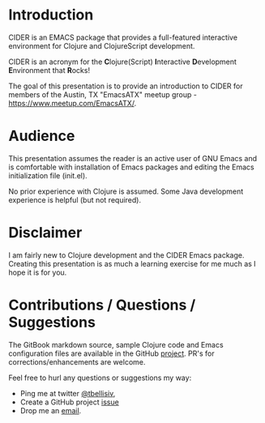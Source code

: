 # Introduction

CIDER is an EMACS package that provides a full-featured interactive environment for Clojure and ClojureScript development.

CIDER is an acronym for the **C**lojure(Script) **I**nteractive **D**evelopment **E**nvironment that **R**ocks!

The goal of this presentation is to provide an introduction to CIDER for members of the Austin, TX "EmacsATX" meetup group - https://www.meetup.com/EmacsATX/.

# Audience

This presentation assumes the reader is an active user of GNU Emacs and is comfortable with installation of Emacs packages and editing the Emacs initialization file (init.el).

No prior experience with Clojure is assumed. Some Java development experience is helpful (but not required).

# Disclaimer

I am fairly new to Clojure development and the CIDER Emacs package. Creating this presentation is as much a learning exercise for me much as I hope it is for you.

# Contributions / Questions / Suggestions

The GitBook markdown source, sample Clojure code and Emacs configuration files are available in the GitHub [project](https://github.com/tbellisiv/clojure-emacs-cider-intro). PR's for corrections/enhancements are welcome.

Feel free to hurl any questions or suggestions my way:
* Ping me at twitter [@tbellisiv](https://twitter.com/tbellisiv),
* Create a GitHub project [issue](https://github.com/tbellisiv/clojure-emacs-cider-intro/issues/new)
* Drop me an [email](mailto:tbellisiv@gmail.com).